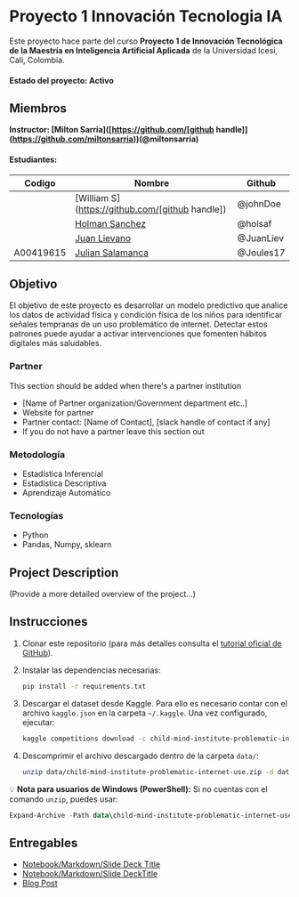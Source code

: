 # Proyecto 1 Innovación Tecnologia IA
Este proyecto hace parte del curso **Proyecto 1 de Innovación Tecnológica de la Maestría en Inteligencia Artificial Aplicada** de la Universidad Icesi, Cali, Colombia.

#### Estado del proyecto: Activo

## Miembros

**Instructor: [Milton Sarria]([https://github.com/[github handle]](https://github.com/miltonsarria))(@miltonsarria)**

#### Estudiantes:

|Codigo   |Nombre     |  Github   | 
|---------|---------|-----------------|
||[William S](https://github.com/[github handle])| @johnDoe        |
||[Holman Sanchez](https://github.com/holsaf) |     @holsaf    |
||[Juan Lievano](https://github.com/JuanLiev) |     @JuanLiev    |
|A00419615|[Julian Salamanca](https://github.com/Joules17) |     @Joules17    |



## Objetivo
El objetivo de este proyecto es desarrollar un modelo predictivo que analice los datos de actividad física y condición física de los niños para identificar señales tempranas de un uso problemático de internet. Detectar estos patrones puede ayudar a activar intervenciones que fomenten hábitos digitales más saludables. 

### Partner
This section should be added when there's a partner institution 
* [Name of Partner organization/Government department etc..]
* Website for partner
* Partner contact: [Name of Contact], [slack handle of contact if any]
* If you do not have a partner leave this section out

### Metodología
* Estadística Inferencial
* Estadística Descriptiva
* Aprendizaje Automático

### Tecnologías
* Python
* Pandas, Numpy, sklearn

## Project Description
(Provide a more detailed overview of the project...)

## Instrucciones

1. Clonar este repositorio (para más detalles consulta el [tutorial oficial de GitHub](https://help.github.com/articles/cloning-a-repository/)).

2. Instalar las dependencias necesarias:

   ```bash
   pip install -r requirements.txt
   ```

3. Descargar el dataset desde Kaggle. Para ello es necesario contar con el archivo `kaggle.json` en la carpeta `~/.kaggle`. Una vez configurado, ejecutar:

   ```bash
   kaggle competitions download -c child-mind-institute-problematic-internet-use -p data/
   ```

4. Descomprimir el archivo descargado dentro de la carpeta `data/`:

   ```bash
   unzip data/child-mind-institute-problematic-internet-use.zip -d data/
   ```

💡 **Nota para usuarios de Windows (PowerShell):**
Si no cuentas con el comando `unzip`, puedes usar:

```powershell
Expand-Archive -Path data\child-mind-institute-problematic-internet-use.zip -DestinationPath data\
```


## Entregables
* [Notebook/Markdown/Slide Deck Title](link)
* [Notebook/Markdown/Slide DeckTitle](link)
* [Blog Post](link)